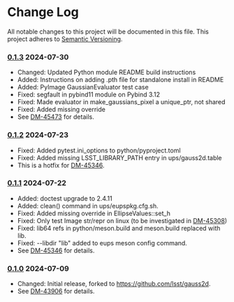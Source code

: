 # Change Log

All notable changes to this project will be documented in this file.
This project adheres to [Semantic Versioning](https://semver.org/).

### [0.1.3] 2024-07-30

* Changed: Updated Python module README build instructions
* Added: Instructions on adding .pth file for standalone install in README
* Added: PyImage GaussianEvaluator test case
* Fixed: segfault in pybind11 module on Pybind 3.12
* Fixed: Made evaluator in make_gaussians_pixel a unique_ptr, not shared
* Fixed: Added missing override
* See [DM-45473](https://rubinobs.atlassian.net/browse/DM-45473) for details.

### [0.1.2] 2024-07-23

* Fixed: Added pytest.ini_options to python/pyproject.toml
* Fixed: Added missing LSST_LIBRARY_PATH entry in ups/gauss2d.table
* This is a hotfix for [DM-45346](https://rubinobs.atlassian.net/browse/DM-45346).

### [0.1.1] 2024-07-22

* Added: doctest upgrade to 2.4.11
* Added: clean() command in ups/eupspkg.cfg.sh.
* Fixed: Added missing override in EllipseValues::set_h
* Fixed: Only test Image str/repr on linux (to be investigated in [DM-45308](https://rubinobs.atlassian.net/browse/DM-45308))
* Fixed: lib64 refs in python/meson.build and meson.build replaced with lib.
* Fixed: --libdir "lib" added to eups meson config command.
* See [DM-45346](https://rubinobs.atlassian.net/browse/DM-45346) for details.

### [0.1.0] 2024-07-09

* Changed: Initial release, forked to https://github.com/lsst/gauss2d.
* See [DM-43906](https://rubinobs.atlassian.net/browse/DM-43906) for details. 

[0.1.3]: https://github.com/lsst-dm/gauss2d/compare/0.1.2...0.1.3
[0.1.2]: https://github.com/lsst-dm/gauss2d/compare/0.1.1...0.1.2
[0.1.1]: https://github.com/lsst-dm/gauss2d/compare/0.1.0...0.1.1
[0.1.0]: https://github.com/lsst-dm/gauss2d/compare/53bc2990d...0.1.0
